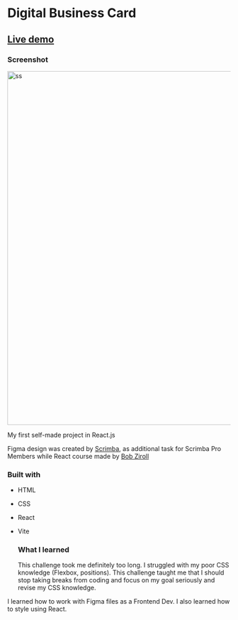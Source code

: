 # Digital Business Card 

## [Live demo](https://cybulskikacper.github.io/NFT-card-component/)

### Screenshot

<img width="797" alt="ss" src="https://github.com/cybulskikacper/Business-Card/assets/121769239/9666dac3-694d-4f90-a1a0-05e23dc10194">




My first self-made project in React.js  


Figma design was created by [Scrimba](https://scrimba.com/), as additional task for Scrimba Pro Members while React course made by [Bob Ziroll](https://twitter.com/bobziroll?s=20)

### Built with 

- HTML
- CSS
- React
- Vite



  ### What I learned

  This challenge took me definitely too long. I struggled with my poor CSS knowledge (Flexbox, positions). This challenge taught me that I should stop taking breaks from coding and focus on my goal seriously and revise my CSS knowledge. 

I learned how to work with Figma files as a Frontend Dev. I  also learned how to style using React. 
